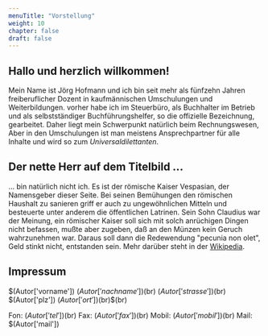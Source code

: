 ```yaml
---
menuTitle: "Vorstellung"
weight: 10
chapter: false
draft: false
---
```


## Hallo und herzlich willkommen!

Mein Name ist Jörg Hofmann und ich bin seit mehr als fünfzehn Jahren freiberuflicher Dozent
in kaufmännischen Umschulungen und Weiterbildungen. vorher habe ich im Steuerbüro, als Buchhalter im Betrieb und als selbstständiger Buchführungshelfer, so die offizielle Bezeichnung, gearbeitet. Daher liegt mein Schwerpunkt natürlich beim Rechnungswesen, Aber in den Umschulungen ist man meistens Ansprechpartner für alle Inhalte und wird so zum *Universaldilettanten*. 



## Der nette Herr auf dem Titelbild ...

... bin natürlich nicht ich. Es ist der römische Kaiser Vespasian, der Namensgeber dieser
Seite. Bei seinen Bemühungen den römischen Haushalt zu sanieren griff er auch zu ungewöhnlichen Mitteln und 
besteuerte unter anderem die öffentlichen Latrinen. Sein Sohn Claudius war der Meinung, ein römischer Kaiser
soll sich mit solch anrüchigen Dingen nicht befassen, mußte aber zugeben, daß an den Münzen kein Geruch
wahrzunehmen war. Daraus soll dann die Redewendung "pecunia non olet", Geld stinkt nicht, entstanden sein.
Mehr darüber steht in der [Wikipedia](https://de.wikipedia.org/wiki/Vespasian).


## Impressum

$(Autor['vorname']) $(Autor['nachname'])$(br)
$(Autor['strasse'])$(br)
$(Autor['plz']) $(Autor['ort'])$(br)$(br)

Fon: $(Autor['tel'])$(br)
Fax: $(Autor['fax'])$(br)
Mobil: $(Autor['mobil'])$(br)
Mail: $(Autor['mail'])





